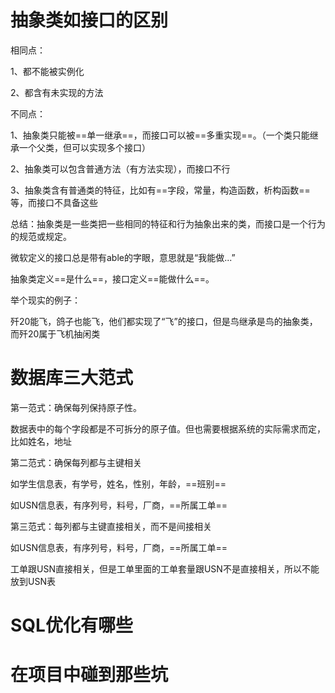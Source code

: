 # 抽象类如接口的区别

相同点：

1、都不能被实例化

2、都含有未实现的方法

不同点：

1、抽象类只能被==单一继承==，而接口可以被==多重实现==。（一个类只能继承一个父类，但可以实现多个接口）

2、抽象类可以包含普通方法（有方法实现），而接口不行

3、抽象类含有普通类的特征，比如有==字段，常量，构造函数，析构函数==等，而接口不具备这些

总结：抽象类是一些类把一些相同的特征和行为抽象出来的类，而接口是一个行为的规范或规定。

微软定义的接口总是带有able的字眼，意思就是“我能做...”

抽象类定义==是什么==，接口定义==能做什么==。

举个现实的例子：

歼20能飞，鸽子也能飞，他们都实现了“飞”的接口，但是鸟继承是鸟的抽象类，而歼20属于飞机抽闲类

# 数据库三大范式

第一范式：确保每列保持原子性。

数据表中的每个字段都是不可拆分的原子值。但也需要根据系统的实际需求而定，比如姓名，地址

第二范式：确保每列都与主键相关

如学生信息表，有学号，姓名，性别，年龄，==班别==

如USN信息表，有序列号，料号，厂商，==所属工单==

第三范式：每列都与主键直接相关，而不是间接相关

如USN信息表，有序列号，料号，厂商，==所属工单==

工单跟USN直接相关，但是工单里面的工单套量跟USN不是直接相关，所以不能放到USN表

# SQL优化有哪些



# 在项目中碰到那些坑

